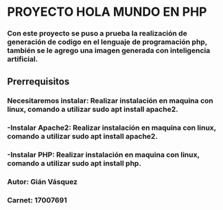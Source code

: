 # PROYECTO HOLA MUNDO EN PHP
### Con este proyecto se puso a prueba la realización de generación de codigo en el lenguaje de programación php, también se le agrego una imagen generada con inteligencia artificial.

## Prerrequisitos
### Necesitaremos instalar: Realizar instalación en maquina con linux, comando a utilizar sudo apt install apache2.
### -Instalar Apache2: Realizar instalación en maquina con linux, comando a utilizar sudo apt install apache2.
### -Instalar PHP: Realizar instalación en maquina con linux, comando a utilizar sudo apt install php.

### Autor: Gián Vásquez
### Carnet: 17007691
